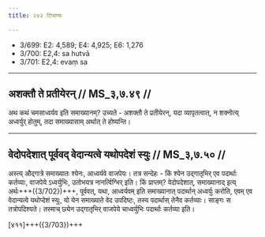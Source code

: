 ```yaml
---
title: २४२ टिप्पण्यः

---
```

- 3/699: E2: 4,589; E4: 4,925; E6: 1,276
- 3/700: E2,4: sa hutvā
- 3/701: E2,4: evaṃ sa

____________________________________________


## अशक्तौ ते प्रतीयेरन् // MS_३,७.४९ //

अथ कथं चमसाध्वर्यव इति समाख्यानम्? उच्यते - अशक्तौ ते प्रतीयेरन्, यदा व्यापृतत्वात्, न शक्नोत्य् अध्वर्युर् होतुम्, तदा समाख्यासाम् अर्थात् ते होष्यन्ति।


____________________________________________


## वेदोपदेशात् पूर्ववद् वेदान्यत्वे यथोपदेशं स्युः // MS_३,७.५० //

अस्त्य् औद्गात्रे समाख्यातः श्येनः, आध्वर्यवे वाजपेयः। तत्र सन्देहः - किं श्येन उद्गातृभिर् एव पदार्थाः कर्तव्याः, वाजपेये ऽध्वर्युभिः, उतोभयत्र नानर्त्विग्भिर् इति। किं प्राप्तम्? वेदोपदेशात्, समाख्यानाद् इत्य् अर्थः+++({3/702})+++, पूर्ववत्, यथा, आध्वर्यवम् इति समाख्यानात् पदार्थान् अध्वर्युः करोति, एवम् एव वेदान्यत्वे यथोप्देशं स्युः, यो येन समाख्याते वेद उपदिष्टः, तस्य पदार्थास् तेनैव कर्तव्याः। साङ्गः स तत्रोपदिश्यते। तस्माच् छ्येन उद्गातृभिर् वाजपेये चाध्वर्युभिः पदार्थाः कर्तव्या इति।

[४११]+++({3/703})+++